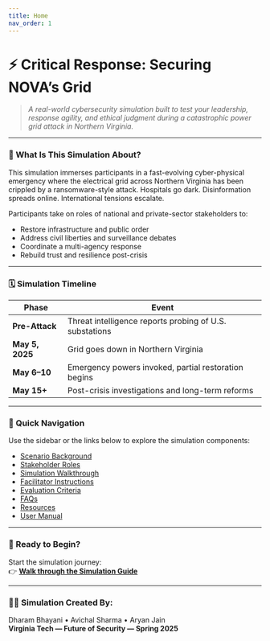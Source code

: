 ```yaml
---
title: Home
nav_order: 1
---
```


# ⚡ Critical Response: Securing NOVA’s Grid

> _A real-world cybersecurity simulation built to test your leadership, response agility, and ethical judgment during a catastrophic power grid attack in Northern Virginia._

---

### 🧭 What Is This Simulation About?

This simulation immerses participants in a fast-evolving cyber-physical emergency where the electrical grid across Northern Virginia has been crippled by a ransomware-style attack. Hospitals go dark. Disinformation spreads online. International tensions escalate.

Participants take on roles of national and private-sector stakeholders to:

- Restore infrastructure and public order
- Address civil liberties and surveillance debates
- Coordinate a multi-agency response
- Rebuild trust and resilience post-crisis

---

### 🗓️ Simulation Timeline

| Phase | Event |
|------|-------|
| **Pre-Attack** | Threat intelligence reports probing of U.S. substations |
| **May 5, 2025** | Grid goes down in Northern Virginia |
| **May 6–10** | Emergency powers invoked, partial restoration begins |
| **May 15+** | Post-crisis investigations and long-term reforms |

---

### 🔗 Quick Navigation

Use the sidebar or the links below to explore the simulation components:

- [Scenario Background](scenario.md)
- [Stakeholder Roles](roles.md)
- [Simulation Walkthrough](guide.md)
- [Facilitator Instructions](facilitator.md)
- [Evaluation Criteria](evaluation.md)
- [FAQs](faq.md)
- [Resources](resources.md)
- [User Manual](manual.md)

---

### 🚀 Ready to Begin?

Start the simulation journey:  
👉 [**Walk through the Simulation Guide**](guide.md)

---

### 👨‍💻 Simulation Created By:
Dharam Bhayani • Avichal Sharma • Aryan Jain  
**Virginia Tech — Future of Security — Spring 2025**

